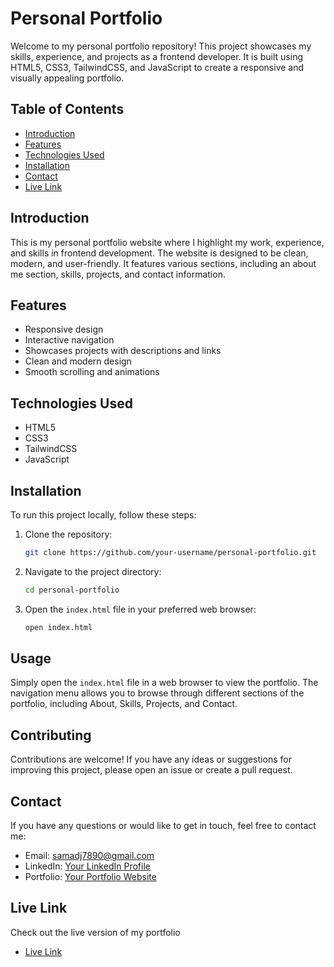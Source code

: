 # Personal Portfolio

Welcome to my personal portfolio repository! This project showcases my skills, experience, and projects as a frontend developer. It is built using HTML5, CSS3, TailwindCSS, and JavaScript to create a responsive and visually appealing portfolio.

## Table of Contents

- [Introduction](#introduction)
- [Features](#features)
- [Technologies Used](#technologies-used)
- [Installation](#installation)
- [Contact](#contact)
- [Live Link](https://abdulsamad2003.github.io/sam-portfolio/)

## Introduction

This is my personal portfolio website where I highlight my work, experience, and skills in frontend development. The website is designed to be clean, modern, and user-friendly. It features various sections, including an about me section, skills, projects, and contact information.

## Features

- Responsive design
- Interactive navigation
- Showcases projects with descriptions and links
- Clean and modern design
- Smooth scrolling and animations

## Technologies Used

- HTML5
- CSS3
- TailwindCSS
- JavaScript

## Installation

To run this project locally, follow these steps:

1. Clone the repository:
    ```bash
    git clone https://github.com/your-username/personal-portfolio.git
    ```

2. Navigate to the project directory:
    ```bash
    cd personal-portfolio
    ```

3. Open the `index.html` file in your preferred web browser:
    ```bash
    open index.html
    ```

## Usage

Simply open the `index.html` file in a web browser to view the portfolio. The navigation menu allows you to browse through different sections of the portfolio, including About, Skills, Projects, and Contact.

## Contributing

Contributions are welcome! If you have any ideas or suggestions for improving this project, please open an issue or create a pull request.

## Contact

If you have any questions or would like to get in touch, feel free to contact me:

- Email: samadj7890@gmail.com
- LinkedIn: [Your LinkedIn Profile](www.linkedin.com/in/abdul-samad-joad-a58a83251)
- Portfolio: [Your Portfolio Website](https://abdulsamad2003.github.io/sam-portfolio/)

## Live Link

Check out the live version of my portfolio 
- [Live Link](https://abdulsamad2003.github.io/sam-portfolio/)
